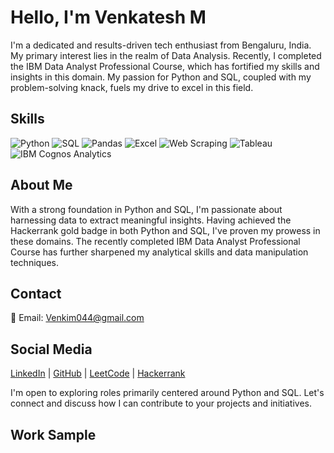 # Hello, I'm Venkatesh M

I'm a dedicated and results-driven tech enthusiast from Bengaluru, India. My primary interest lies in the realm of Data Analysis. Recently, I completed the IBM Data Analyst Professional Course, which has fortified my skills and insights in this domain. My passion for Python and SQL, coupled with my problem-solving knack, fuels my drive to excel in this field.

## Skills

![Python](https://img.shields.io/badge/-Python-blue?style=flat-square) ![SQL](https://img.shields.io/badge/-SQL-blueviolet?style=flat-square) ![Pandas](https://img.shields.io/badge/-Pandas-green?style=flat-square) ![Excel](https://img.shields.io/badge/-Excel-green?style=flat-square) ![Web Scraping](https://img.shields.io/badge/-Web%20Scraping-yellow?style=flat-square) ![Tableau](https://img.shields.io/badge/-Tableau-lightgrey?style=flat-square) ![IBM Cognos Analytics](https://img.shields.io/badge/-IBM%20Cognos%20Analytics-blue?style=flat-square)

## About Me

With a strong foundation in Python and SQL, I'm passionate about harnessing data to extract meaningful insights. Having achieved the Hackerrank gold badge in both Python and SQL, I've proven my prowess in these domains. The recently completed IBM Data Analyst Professional Course has further sharpened my analytical skills and data manipulation techniques.

## Contact

📧 Email: Venkim044@gmail.com

## Social Media

[LinkedIn](https://www.linkedin.com/in/venkatesh-044vm) | [GitHub](https://github.com/Venky044) | [LeetCode](https://leetcode.com/Venky044) | [Hackerrank](https://www.hackerrank.com/venkim044?hr_r=1)

I'm open to exploring roles primarily centered around Python and SQL. Let's connect and discuss how I can contribute to your projects and initiatives.

## Work Sample
